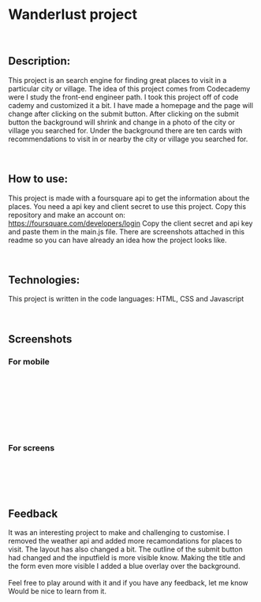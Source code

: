 # Wanderlust project

<br>

## Description:

This project is an search engine for finding great places to visit in a particular city or village. The idea of this project comes from Codecademy were I study the front-end engineer path. I took this project off of code cademy and customized it a bit. I have made a homepage and the page will change after clicking on the submit button. After clicking on the submit button the background will shrink and change in a photo of the city or village you searched for. Under the background there are ten cards with recommendations to visit in or nearby the city or village you searched for.

<br>

## How to use:

This project is made with a foursquare api to get the information about the places. You need a api key and client secret to use this project. Copy this repository and make an account on: https://foursquare.com/developers/login Copy the client secret and api key and paste them in the main.js file. There are screenshots attached in this readme so you can have already an idea how the project looks like.

<br>

## Technologies:

This project is written in the code languages:
HTML, CSS and Javascript

<br>

## Screenshots

### For mobile

  <img src="./project_images/edge/homepage-mobile-edge.png" alt="" />
  <br><br>
  <img src="./project_images/edge/mobile-edge.png" alt=""/>
<img src="./project_images/edge/homepage-ipad-horizontal-edge.png" alt="" />
<br><br>
<img src="./project_images/edge/ipad-vertical-edge.png" alt="" />
<br><br>
<img src="./project_images/edge/ipad-horizontal-edge.png" alt="" />

<br><br>

### For screens

 <img src="./project_images/edge/screen-homepage-edge.png" alt=""/>
 <img src="./project_images/edge/large-screen-edge.png" alt=""/>

<br><br>

## Feedback

It was an interesting project to make and challenging to customise. I removed the weather api and added more recamondations for places to visit. The layout has also changed a bit. The outline of the submit button had changed and the inputfield is more visible know. Making the title and the form even more visible I added a blue overlay over the background.
<br><br>
Feel free to play around with it and if you have any feedback, let me know
Would be nice to learn from it.
